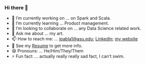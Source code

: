 ### Hi there 👋

<!--
**jiteshpabla/jiteshpabla** is a ✨ _special_ ✨ repository because its `README.md` (this file) appears on your GitHub profile.

Here are some ideas to get you started:

- 🔭 I’m currently working on ...
- 🌱 I’m currently learning ...
- 👯 I’m looking to collaborate on ...
- 🤔 I’m looking for help with ...
- 💬 Ask me about ...
- 📫 How to reach me: ...
- 😄 Pronouns: ...
- ⚡ Fun fact: ...
-->

- 🔭 I’m currently working on ... on Spark and Scala.
- 🌱 I’m currently learning ... Product management.
- 👯 I’m looking to collaborate on ... any Data Science related work.
- 💬 Ask me about ... my art.
- 📫 How to reach me: ... jpabla1@asu.edu; [LinkedIn](https://linkedin.com/in/jiteshpabla); [my website](https://jiteshpabla.github.io)
- 📝 See my [Resume](https://github.com/jiteshpabla/jiteshpabla.github.io/blob/master/resumes/Pabla,%20Jitesh%20-%20Resume.pdf) <!--and [Curriculum Vitae](https://github.com/jiteshpabla/jiteshpabla.github.io/blob/master/Pabla_Jitesh_CV.pdf)--> to get more info.
- 😄 Pronouns: ... He/Him/They/Them
- ⚡ Fun fact: ... actually really really sad fact, I can't swim.

<!--
![Jitesh's GitHub Stats](https://github-readme-stats.vercel.app/api?username=jiteshpabla&show_icons=true&hide_border=true)
-->
